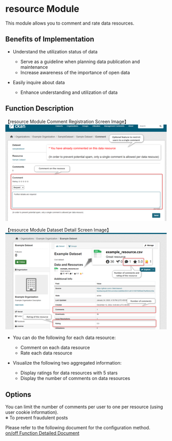 # resource Module

This module allows you to comment and rate data resources.

## Benefits of Implementation

* Understand the utilization status of data
  * Serve as a guideline when planning data publication and maintenance
  * Increase awareness of the importance of open data

* Easily inquire about data
  * Enhance understanding and utilization of data

## Function Description

【resource Module Comment Registration Screen Image】  
![resource Module Comment Registration Screen Image](../assets/register_resource_comment_en.png)

【resource Module Dataset Detail Screen Image】  
![resource Module Dataset Detail Screen Image](../assets/comments_rating_image_en.png)  

* You can do the following for each data resource:
  * Comment on each data resource
  * Rate each data resource

* Visualize the following two aggregated information:
  * Display ratings for data resources with 5 stars
  * Display the number of comments on data resources

## Options

You can limit the number of comments per user to one per resource (using user cookie information).  
※ To prevent fraudulent posts  

Please refer to the following document for the configuration method.  
[on/off Function Detailed Document](./switch_function.md)
